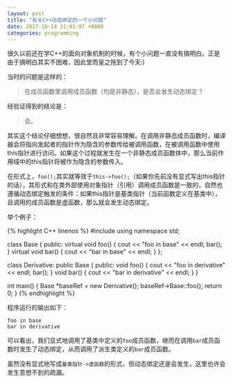 ```yaml
---
layout: post
title: "有关C++动态绑定的一个小问题"
date: 2017-10-14 21:01:07 +0800
categories: programming
---
```

很久以前还在学C++的面向对象机制的时候，有个小问题一直没有搞明白。正是由于搞明白其实不困难，因此堂而皇之拖到了今天:)

当时的问题是这样的：

> 在成员函数里调用成员函数（均是非静态），是否会发生动态绑定？

经验证得到的结论是：

> 会。

其实这个结论仔细想想，很自然且非常容易理解。在调用非静态成员函数时，编译器会将指向发起者的指针作为隐含的参数传给被调用函数，在被调用函数中使用this指针进行访问。如果这个过程就发生在一个非静态成员函数体中，那么当前作用域中的this指针将被作为隐含的参数传入。

在形式上，`foo();`其实就等效于`this->foo();`（如果你先前没有显式写出this指针的话），其形式和在类外部使用对象指针（引用）调用成员函数是一致的，自然也遵循动态绑定触发的条件：如果this指针是基类指针（当前函数定义在基类中），且调用的成员函数是虚函数，那么就会发生动态绑定。

举个例子：

{% highlight C++ linenos %}
#include <iostream>
using namespace std;

class Base {
public:
    virtual void foo() {
        cout << "foo in base" << endl;
        bar();
    }
    virtual void bar() {
        cout << "bar in base" << endl;
    }
};

class Derivative: public Base {
public:
    void foo() {
        cout << "foo in derivative" << endl;
        bar();
    }
    void bar() {
        cout << "bar in derivative" << endl;
    }
}

int main() {
    Base *baseRef = new Derivative();
    baseRef->Base::foo();
    return 0;
}
{% endhighlight %}

程序运行的输出如下：

```
foo in base
bar in derivative
```

可以看出，我们显式地调用了基类中定义的`foo`成员函数，继而在调用`bar`成员函数时发生了动态绑定，从而调用了派生类定义的`bar`成员函数。

虽然没有显式地写成`基类指针->虚函数`的形式，但动态绑定还是会发生，这里也许会发生意想不到的疏漏。
